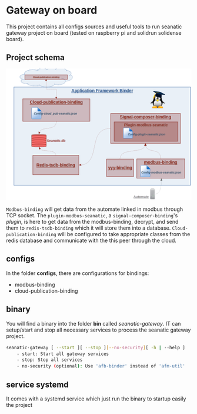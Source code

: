 # Gateway on board

This project contains all configs sources and useful tools to run seanatic gateway project on board (tested on raspberry pi and solidrun solidense board).

## Project schema

![schemas gateway on board](./docs/img/project_schema.png)

`Modbus-binding` will get data from the automate linked in modbus through TCP socket. The `plugin-modbus-seanatic`, a  `signal-composer-binding`'s _plugin_, is here to get data from the modbus-binding, decrypt, and send them to `redis-tsdb-binding` which it will store them into a database. `Cloud-publication-binding` will be configured to take appropriate classes from the redis database and communicate with the this peer through the cloud.

## configs

In the folder **configs**, there are configurations for bindings:

* modbus-binding
* cloud-publication-binding

## binary

You will find a binary into the folder **bin** called *seanatic-gateway*. IT can setup/start and stop all necessary services to process the seanatic gateway project.

```bash
seanatic-gateway [ --start ][ --stop ][--no-security][ -h | --help ]
    - start: Start all gateway services
    - stop: Stop all services
    - no-security (optional): Use 'afb-binder' instead of 'afm-util'
```

## service systemd

It comes with a systemd service which just run the binary to startup easily the project
